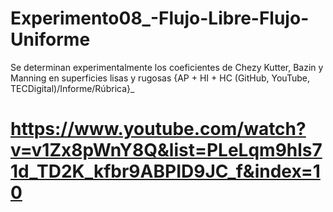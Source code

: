 # Experimento08_-Flujo-Libre-Flujo-Uniforme
Se determinan experimentalmente los coeficientes de Chezy Kutter, Bazin y Manning en superficies lisas y rugosas {AP + HI + HC (GitHub, YouTube, TECDigital)/Informe/Rúbrica}_

# https://www.youtube.com/watch?v=v1Zx8pWnY8Q&list=PLeLqm9hls71d_TD2K_kfbr9ABPID9JC_f&index=10
